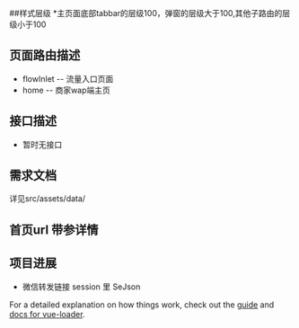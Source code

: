 ##样式层级
*主页面底部tabbar的层级100，弹窗的层级大于100,其他子路由的层级小于100
## 页面路由描述
* flowInlet -- 流量入口页面
* home -- 商家wap端主页


## 接口描述
* 暂时无接口

## 需求文档
  详见src/assets/data/

## 首页url 带参详情

## 项目进展
* 微信转发链接 session 里 SeJson
 
For a detailed explanation on how things work, check out the [guide](http://vuejs-templates.github.io/webpack/) and [docs for vue-loader](http://vuejs.github.io/vue-loader).
